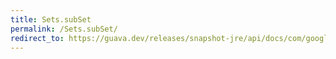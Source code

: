```yaml
---
title: Sets.subSet
permalink: /Sets.subSet/
redirect_to: https://guava.dev/releases/snapshot-jre/api/docs/com/google/common/collect/Sets.html#subSet-java.util.NavigableSet-com.google.common.collect.Range-
---
```


